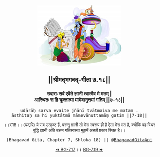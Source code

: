 <center><img src="../../asset/BG.png" alt="#API #bhagavadgitaapi #slok #nodejs #js #api #gitaapi #krishna #hinduism #vedic #ISKCON #shreemadbhagavadgita #technology"/>
<h2>||श्रीमद्‍भगवद्‍-गीता ७.१८||</h2>
<h3>उदाराः सर्व एवैते ज्ञानी त्वात्मैव मे मतम् |<br/>आस्थितः स हि युक्तात्मा मामेवानुत्तमां गतिम् ||७-१८||</h3>
<pre>udārāḥ sarva evaite jñānī tvātmaiva me matam .<br/>āsthitaḥ sa hi yuktātmā māmevānuttamāṃ gatim ||7-18||</pre>
<p>।।7.18।। (यद्यपि) ये सब उत्कृष्ट हैं, परन्तु ज्ञानी तो मेरा स्वरूप ही है ऐसा मेरा मत है, क्योंकि वह स्थिर बुद्धि ज्ञानी अति उत्तम गतिस्वरूप मुझमें अच्छी प्रकार स्थित है।।</p>
<pre>(Bhagavad Gita, Chapter 7, Shloka 18) || <a href="https://twitter.com/bhagavadgitaapi">@BhagavadGitaApi</a></pre><a href="../../7/17">⏪  BG-7.17</a><b>        ।।        </b><a href="../../7/19">BG-7.19  ⏩</a></center>